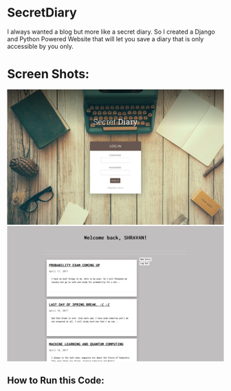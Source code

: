 # SecretDiary
I always wanted a blog but more like a secret diary. So I created a Django and Python Powered Website that will let you save a diary that is only accessible by you only.

# Screen Shots:
![](https://github.com/shravan097/SecretDiary/blob/master/screenshot1.png?raw=true)
![](https://github.com/shravan097/SecretDiary/blob/master/screenshot2.png?raw=true)


## How to Run this Code:

